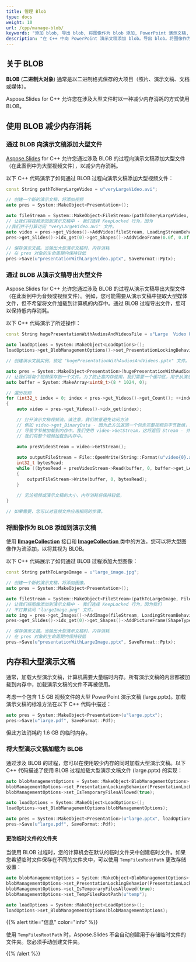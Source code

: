 ```yaml
---
title: 管理 Blob
type: docs
weight: 10
url: /cpp/manage-blob/
keywords: "添加 blob, 导出 blob, 将图像作为 blob 添加, PowerPoint 演示文稿, C++, Aspose.Slides for C++"
description: "在 C++ 中向 PowerPoint 演示文稿添加 blob。导出 blob。将图像作为 blob 添加。"
---
```


## **关于 BLOB**

**BLOB** (**二进制大对象**) 通常是以二进制格式保存的大项目（照片、演示文稿、文档或媒体）。 

Aspose.Slides for C++ 允许您在涉及大型文件时以一种减少内存消耗的方式使用 BLOB。

## **使用 BLOB 减少内存消耗**

### **通过 BLOB 向演示文稿添加大型文件**

[Aspose.Slides](/slides/cpp/) for C++ 允许您通过涉及 BLOB 的过程向演示文稿添加大型文件（在此案例中为大型视频文件），以减少内存消耗。

以下 C++ 代码演示了如何通过 BLOB 过程向演示文稿添加大型视频文件：

```cpp
const String pathToVeryLargeVideo = u"veryLargeVideo.avi";

// 创建一个新的演示文稿，将添加视频
auto pres = System::MakeObject<Presentation>();

auto fileStream = System::MakeObject<FileStream>(pathToVeryLargeVideo, FileMode::Open);
// 让我们将视频添加到演示文稿中 - 我们选择 KeepLocked 行为，因为
//我们并不打算访问 "veryLargeVideo.avi" 文件。
auto video = pres->get_Videos()->AddVideo(fileStream, LoadingStreamBehavior::KeepLocked);
pres->get_Slides()->idx_get(0)->get_Shapes()->AddVideoFrame(0.0f, 0.0f, 480.0f, 270.0f, video);

// 保存演示文稿。当输出大型演示文稿时，内存消耗
// 在 pres 对象的生命周期内保持较低
pres->Save(u"presentationWithLargeVideo.pptx", SaveFormat::Pptx);
```


### **通过 BLOB 从演示文稿导出大型文件**
Aspose.Slides for C++ 允许您通过涉及 BLOB 的过程从演示文稿导出大型文件（在此案例中为音频或视频文件）。例如，您可能需要从演示文稿中提取大型媒体文件，但不希望将文件加载到计算机的内存中。通过 BLOB 过程导出文件，您可以保持低内存消耗。 

以下 C++ 代码演示了所述操作：

```cpp
const String hugePresentationWithAudiosAndVideosFile = u"Large  Video File Test1.pptx";

auto loadOptions = System::MakeObject<LoadOptions>();
loadOptions->get_BlobManagementOptions()->set_PresentationLockingBehavior(PresentationLockingBehavior::KeepLocked);

// 创建演示文稿实例，锁定 "hugePresentationWithAudiosAndVideos.pptx" 文件。

auto pres = System::MakeObject<Presentation>(hugePresentationWithAudiosAndVideosFile, loadOptions);
// 让我们将每个视频保存到一个文件。为了防止高内存使用，我们需要一个缓冲区，用于从演示文稿的视频流传输数据到新创建的视频文件的流中。
auto buffer = System::MakeArray<uint8_t>(8 * 1024, 0);

// 遍历视频
for (int32_t index = 0; index < pres->get_Videos()->get_Count(); ++index)
{
	auto video = pres->get_Videos()->idx_get(index);

	// 打开演示文稿视频流。请注意，我们故意避免访问方法
	// 例如 video->get_BinaryData - 因为此方法返回一个包含完整视频的字节数组，然后
	// 导致字节被加载到内存中。我们使用 video->GetStream，这将返回 Stream - 并且不需要
	// 我们将整个视频加载到内存中。
	
	auto presVideoStream = video->GetStream();

	auto outputFileStream = File::OpenWrite(String::Format(u"video{0}.avi", index));
	int32_t bytesRead;
	while ((bytesRead = presVideoStream->Read(buffer, 0, buffer->get_Length())) > 0)
	{
		outputFileStream->Write(buffer, 0, bytesRead);
	}
		
	// 无论视频或演示文稿的大小，内存消耗将保持较低，
}

// 如果需要，您可以对音频文件应用相同的步骤。
```

### **将图像作为 BLOB 添加到演示文稿**
使用 [**IImageCollection**](https://reference.aspose.com/slides/cpp/class/aspose.slides.i_image_collection) 接口和 [**ImageCollection** ](https://reference.aspose.com/slides/cpp/class/aspose.slides.image_collection) 类中的方法，您可以将大型图像作为流添加，以将其视为 BLOB。 

以下 C++ 代码展示了如何通过 BLOB 过程添加大型图像：

```cpp
const String pathToLargeImage = u"large_image.jpg";

// 创建一个新的演示文稿，将添加图像。
auto pres = System::MakeObject<Presentation>();

auto fileStream = System::MakeObject<FileStream>(pathToLargeImage, FileMode::Open);
// 让我们将图像添加到演示文稿中 - 我们选择 KeepLocked 行为，因为我们
// 不打算访问 "largeImage.png" 文件。
auto img = pres->get_Images()->AddImage(fileStream, LoadingStreamBehavior::KeepLocked);
pres->get_Slides()->idx_get(0)->get_Shapes()->AddPictureFrame(ShapeType::Rectangle, 0.0f, 0.0f, 300.0f, 200.0f, img);

// 保存演示文稿。当输出大型演示文稿时，内存消耗 
// 在 pres 对象的生命周期内保持较低
pres->Save(u"presentationWithLargeImage.pptx", SaveFormat::Pptx);
```

## **内存和大型演示文稿**

通常，加载大型演示文稿，计算机需要大量临时内存。所有演示文稿的内容都被加载到内存中，加载演示文稿的文件不再被使用。

考虑一个包含 1.5 GB 视频文件的大型 PowerPoint 演示文稿 (large.pptx)。加载演示文稿的标准方法在以下 C++ 代码中描述：

```cpp
auto pres = System::MakeObject<Presentation>(u"large.pptx");
pres->Save(u"large.pdf", SaveFormat::Pdf);
```

但此方法消耗约 1.6 GB 的临时内存。

### **将大型演示文稿加载为 BLOB**

通过涉及 BLOB 的过程，您可以在使用较少内存的同时加载大型演示文稿。以下 C++ 代码描述了使用 BLOB 过程加载大型演示文稿文件 (large.pptx) 的实现：

```cpp
auto blobManagementOptions = System::MakeObject<BlobManagementOptions>();
blobManagementOptions->set_PresentationLockingBehavior(PresentationLockingBehavior::KeepLocked);
blobManagementOptions->set_IsTemporaryFilesAllowed(true);

auto loadOptions = System::MakeObject<LoadOptions>();
loadOptions->set_BlobManagementOptions(blobManagementOptions);

auto pres = System::MakeObject<Presentation>(u"large.pptx", loadOptions);
pres->Save(u"large.pdf", SaveFormat::Pdf);
```

#### **更改临时文件的文件夹**

当使用 BLOB 过程时，您的计算机会在默认的临时文件夹中创建临时文件。如果您希望临时文件保存在不同的文件夹中，可以使用 `TempFilesRootPath` 更改存储设置：

```cpp
auto blobManagementOptions = System::MakeObject<BlobManagementOptions>();
blobManagementOptions->set_PresentationLockingBehavior(PresentationLockingBehavior::KeepLocked);
blobManagementOptions->set_IsTemporaryFilesAllowed(true);
blobManagementOptions->set_TempFilesRootPath(u"temp");

auto loadOptions = System::MakeObject<LoadOptions>();
loadOptions->set_BlobManagementOptions(blobManagementOptions);
```

{{% alert title="信息" color="info" %}}

使用 `TempFilesRootPath` 时，Aspose.Slides 不会自动创建用于存储临时文件的文件夹。您必须手动创建文件夹。 

{{% /alert %}}
